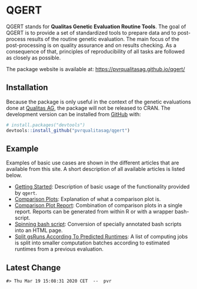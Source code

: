 
<!-- README.md is generated from README.Rmd. Please edit that file -->

# QGERT

<!-- badges: start -->

<!-- badges: end -->

QGERT stands for **Qualitas Genetic Evaluation Routine Tools**. The goal
of QGERT is to provide a set of standardized tools to prepare data and
to post-process results of the routine genetic evaluation. The main
focus of the post-processing is on quality assurance and on results
checking. As a consequence of that, principles of reproducibility of all
tasks are followed as closely as possible.

The package website is available at:
<https://pvrqualitasag.github.io/qgert/>

## Installation

Because the package is only useful in the context of the genetic
evaluations done at [Qualitas AG](https://qualitasag.ch), the package
will not be released to CRAN. The development version can be installed
from [GitHub](https://github.com/) with:

``` r
# install.packages("devtools")
devtools::install_github("pvrqualitasag/qgert")
```

## Example

Examples of basic use cases are shown in the different articles that are
available from this site. A short description of all available articles
is listed below.

  - [Getting
    Started](https://pvrqualitasag.github.io/qgert/articles/qgert_getting_started.html):
    Description of basic usage of the functionality provided by `qgert`.
  - [Comparison
    Plots](https://pvrqualitasag.github.io/qgert/articles/comparison_plots.html):
    Explanation of what a comparison plot is.
  - [Comparison Plot
    Report](https://pvrqualitasag.github.io/qgert/articles/comparison_plot_report.html):
    Combination of comparison plots in a single report. Reports can be
    generated from within R or with a wrapper bash-script.
  - [Spinning bash
    script](https://pvrqualitasag.github.io/qgert/articles/spin_bash_script.html):
    Conversion of specially annotated bash scripts into an HTML page.
  - [Split gsRuns According To Predicted
    Runtimes](https://pvrqualitasag.github.io/qgert/articles/split_gsruns_sorted_rt.html):
    A list of computing jobs is split into smaller computation batches
    according to estimated runtimes from a previous evaluation.

## Latest Change

    #> Thu Mar 19 15:08:31 2020 CET  --  pvr

